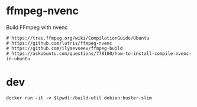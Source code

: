 # ffmpeg-nvenc
Build FFmpeg with nvenc

    # https://trac.ffmpeg.org/wiki/CompilationGuide/Ubuntu
    # https://github.com/lutris/ffmpeg-nvenc
    # https://github.com/ilyaevseev/ffmpeg-build
    # https://askubuntu.com/questions/778100/how-to-install-compile-nvenc-in-ubuntu

# dev

    docker run -it -v $(pwd):/build-util debian:buster-slim
